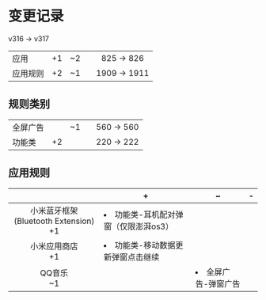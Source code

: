 # 变更记录

v316 -> v317

||||||
|-|:-:|:-:|:-:|:-:|
|应用|+1|~2||825 -> 826|
|应用规则|+2|~1||1909 -> 1911|

## 规则类别

||||||
|-|:-:|:-:|:-:|:-:|
|全屏广告||~1||560 -> 560|
|功能类|+2|||220 -> 222|

## 应用规则

||+|~|-|
|:-:|-|-|-|
|小米蓝牙框架 (Bluetooth Extension)<br>+1|<li>功能类-耳机配对弹窗（仅限澎湃os3）|||
|小米应用商店<br>+1|<li>功能类-移动数据更新弹窗点击继续|||
|QQ音乐<br>~1||<li>全屏广告-弹窗广告||
